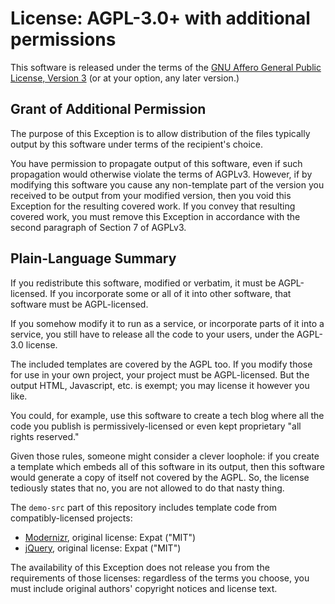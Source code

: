 # License: AGPL-3.0+ with additional permissions

This software is released under the terms of the [GNU Affero General Public License, Version 3](http://www.gnu.org/licenses/agpl-3.0.html) (or at your option, any later version.)

## Grant of Additional Permission

The purpose of this Exception is to allow distribution of the files typically output by this software under terms of the recipient's choice.

You have permission to propagate output of this software, even if such propagation would otherwise violate the terms of AGPLv3. However, if by modifying this software you cause any non-template part of the version you received to be output from your modified version, then you void this Exception for the resulting covered work. If you convey that resulting covered work, you must remove this Exception in accordance with the second paragraph of Section 7 of AGPLv3.

## Plain-Language Summary

If you redistribute this software, modified or verbatim, it must be AGPL-licensed. If you incorporate some or all of it into other software, that software must be AGPL-licensed.

If you somehow modify it to run as a service, or incorporate parts of it into a service, you still have to release all the code to your users, under the AGPL-3.0 license.

The included templates are covered by the AGPL too. If you modify those for use in your own project, your project must be AGPL-licensed. But the output HTML, Javascript, etc. is exempt; you may license it however you like.

You could, for example, use this software to create a tech blog where all the code you publish is permissively-licensed or even kept proprietary "all rights reserved."

Given those rules, someone might consider a clever loophole: if you create a template which embeds all of this software in its output, then this software would generate a copy of itself not covered by the AGPL. So, the license tediously states that no, you are not allowed to do that nasty thing.

The `demo-src` part of this repository includes template code from compatibly-licensed projects:

- [Modernizr](http://modernizr.com/), original license: Expat ("MIT")
- [jQuery](http://jquery.org), original license: Expat ("MIT")

The availability of this Exception does not release you from the requirements of those licenses: regardless of the terms you choose, you must include original authors' copyright notices and license text.
